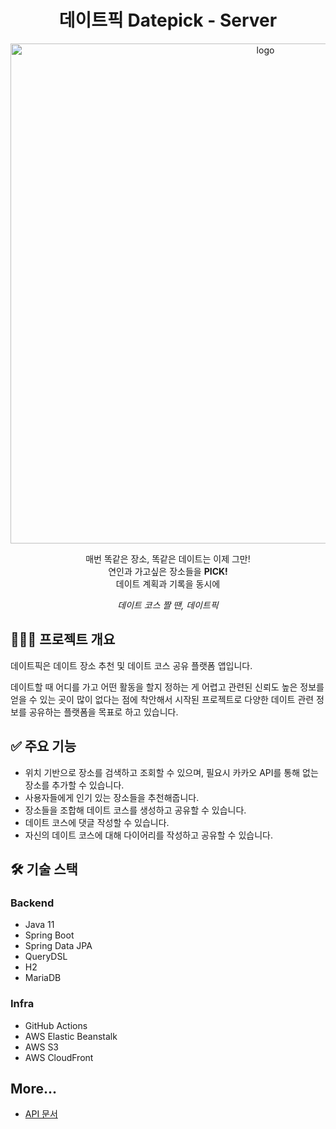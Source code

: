 <h1 align="center">데이트픽 Datepick - Server</h1>
<p align="center">
  <img src="https://user-images.githubusercontent.com/25472942/164036725-69cb3aff-8478-48f7-a99a-a65e7a9c9f2c.png" width="800px" alt="logo"/>
</p>

<p align="center">매번 똑같은 장소, 똑같은 데이트는 이제 그만!<br>연인과 가고싶은 장소들을 <b>PICK!</b><br>데이트 계획과 기록을 동시에</p>
<p align="center"><i>데이트 코스 짤 땐, 데이트픽</i></p>

## 💁🏻‍♂️ 프로젝트 개요

데이트픽은 데이트 장소 추천 및 데이트 코스 공유 플랫폼 앱입니다.

데이트할 때 어디를 가고 어떤 활동을 할지 정하는 게 어렵고 관련된 신뢰도 높은 정보를 얻을 수 있는 곳이 많이 없다는 점에 착안해서 시작된 프로젝트로 다양한 데이트 관련 정보를 공유하는 플랫폼을 목표로 하고 있습니다.

## ✅ 주요 기능

- 위치 기반으로 장소를 검색하고 조회할 수 있으며, 필요시 카카오 API를 통해 없는 장소를 추가할 수 있습니다.
- 사용자들에게 인기 있는 장소들을 추천해줍니다.
- 장소들을 조합해 데이트 코스를 생성하고 공유할 수 있습니다.
- 데이트 코스에 댓글 작성할 수 있습니다.
- 자신의 데이트 코스에 대해 다이어리를 작성하고 공유할 수 있습니다.

## 🛠 기술 스택

### Backend

- Java 11
- Spring Boot
- Spring Data JPA
- QueryDSL
- H2
- MariaDB

### Infra

- GitHub Actions
- AWS Elastic Beanstalk
- AWS S3
- AWS CloudFront

## More...

- [API 문서](https://datepick.notion.site/API-6707da981d384526b87377be52c10c50)
